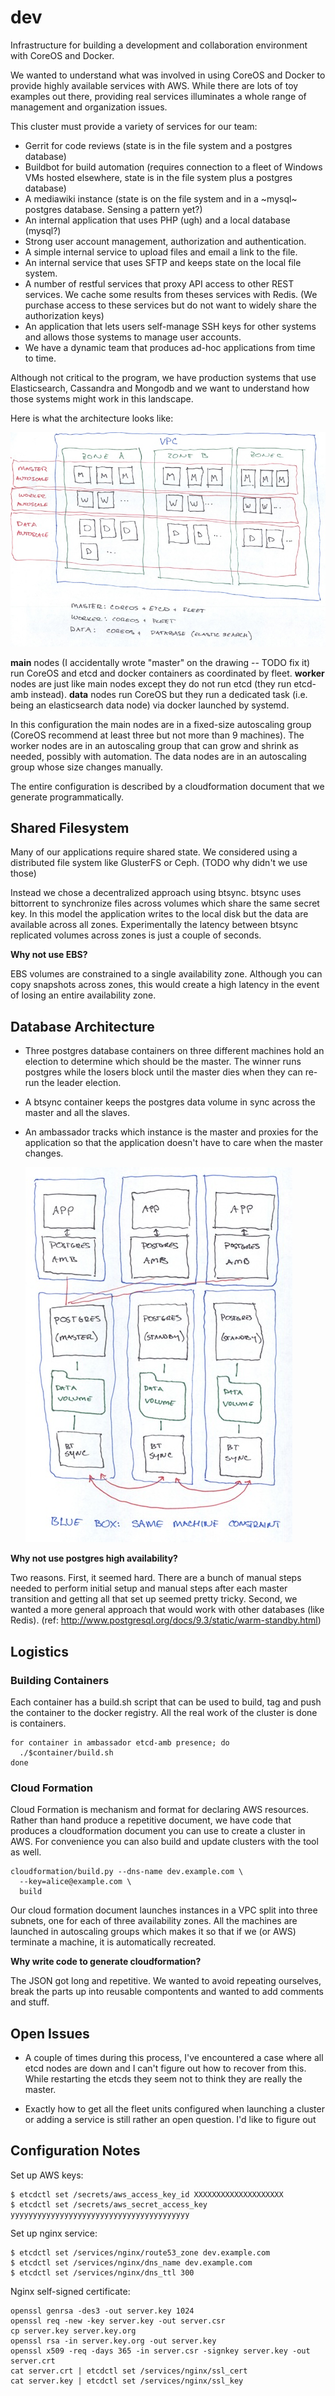 dev
===

Infrastructure for building a development and collaboration environment with
CoreOS and Docker. 

We wanted to understand what was involved in using CoreOS and Docker to provide
highly available services with AWS. While there are lots of toy examples out
there, providing real services illuminates a whole range of management and 
organization issues.

This cluster must provide a variety of services for our team:

 - Gerrit for code reviews (state is in the file system and a postgres database)
 - Buildbot for build automation (requires connection to a fleet of Windows VMs 
   hosted elsewhere, state is in the file system plus a postgres database)
 - A mediawiki instance (state is on the file system and in a ~mysql~ postgres 
   database. Sensing a pattern yet?)
 - An internal application that uses PHP (ugh) and a local database (mysql?)
 - Strong user account management, authorization and authentication. 
 - A simple internal service to upload files and email a link to the file.
 - An internal service that uses SFTP and keeps state on the local file system.
 - A number of restful services that proxy API access to other REST services.
   We cache some results from theses services with Redis. (We purchase access to
   these services but do not want to widely share the authorization keys)
 - An application that lets users self-manage SSH keys for other systems and 
   allows those systems to manage user accounts.
 - We have a dynamic team that produces ad-hoc applications from time to time. 
 
Although not critical to the program, we have production systems that use 
Elasticsearch, Cassandra and Mongodb and we want to understand how those systems 
might work in this landscape.

Here is what the architecture looks like:

  ![architecture](doc/architecture.jpeg)

**main** nodes (I accidentally wrote "master" on the drawing -- TODO fix it) run 
CoreOS and etcd and docker containers as coordinated by fleet. 
**worker** nodes are just like main nodes except they do not run etcd (they run
etcd-amb instead). **data** nodes run CoreOS but they run a dedicated task (i.e.
being an elasticsearch data node) via docker launched by systemd.

In this configuration the main nodes are in a fixed-size autoscaling group 
(CoreOS recommend at least three but not more than 9 machines). The worker nodes
are in an autoscaling group that can grow
and shrink as needed, possibly with automation. The data nodes are in an 
autoscaling group whose size changes manually. 

The entire configuration is described by a cloudformation document that we 
generate programmatically. 

Shared Filesystem
-----------------

Many of our applications require shared state. We considered using a distributed
file system like GlusterFS or Ceph. (TODO why didn't we use those)

Instead we chose a decentralized approach using btsync. btsync uses bittorrent
to synchronize files across volumes which share the same secret key. In this
model the application writes to the local disk but the data are available across
all zones. Experimentally the latency between btsync replicated volumes across
zones is just a couple of seconds.

**Why not use EBS?**

EBS volumes are constrained to a single availability zone. Although you can copy
snapshots across zones, this would create a high latency in the event of losing
an entire availability zone.

Database Architecture
---------------------

* Three postgres database containers on three different machines hold an 
  election to determine which should be the master. The winner runs postgres 
  while the losers block until the master dies when they can re-run the 
  leader election.

* A btsync container keeps the postgres data volume in sync across the master
  and all the slaves.

* An ambassador tracks which instance is the master and proxies for the 
  application so that the application doesn't have to care when the master 
  changes.

  ![postgres](doc/postgres.jpeg)

**Why not use postgres high availability?**

Two reasons. First, it seemed hard. There are a bunch of manual steps
needed to perform initial setup and manual steps after each master transition
and getting all that set up seemed pretty tricky. Second, we wanted a more 
general approach that would work with other databases (like Redis).
(ref: http://www.postgresql.org/docs/9.3/static/warm-standby.html)

Logistics
---------

### Building Containers ###

Each container has a build.sh script that can be used to build, tag and push
the container to the docker registry. All the real work of the cluster is done
is containers. 

    for container in ambassador etcd-amb presence; do
      ./$container/build.sh
    done

### Cloud Formation ###

Cloud Formation is mechanism and format for declaring AWS resources. Rather than
hand produce a repetitive document, we have code that produces a cloudformation
document you can use to create a cluster in AWS. For convenience you can also 
build and update clusters with the tool as well. 

    cloudformation/build.py --dns-name dev.example.com \
      --key=alice@example.com \
      build

Our cloud formation document launches instances in a VPC split into three 
subnets, one for each of three availability zones. All the machines are launched
in autoscaling groups which makes it so that if we (or AWS) terminate a machine,
it is automatically recreated.

**Why write code to generate cloudformation?**

  The JSON got long and repetitive. We wanted to avoid repeating ourselves, 
  break the parts up into reusable compontents and wanted to add comments and 
  stuff.

Open Issues
-----------

- A couple of times during this process, I've encountered a case where all
  etcd nodes are down and I can't figure out how to recover from this. While
  restarting the etcds they seem not to think they are really the master.

- Exactly how to get all the fleet units configured when launching a cluster or
  adding a service is still rather an open question. I'd like to figure out 
  
Configuration Notes
-------------------

Set up AWS keys:

    $ etcdctl set /secrets/aws_access_key_id XXXXXXXXXXXXXXXXXXXX
    $ etcdctl set /secrets/aws_secret_access_key yyyyyyyyyyyyyyyyyyyyyyyyyyyyyyyyyyyyyyyy
    
Set up nginx service:
    
    $ etcdctl set /services/nginx/route53_zone dev.example.com
    $ etcdctl set /services/nginx/dns_name dev.example.com
    $ etcdctl set /services/nginx/dns_ttl 300
  
Nginx self-signed certificate:

    openssl genrsa -des3 -out server.key 1024
    openssl req -new -key server.key -out server.csr
    cp server.key server.key.org
    openssl rsa -in server.key.org -out server.key
    openssl x509 -req -days 365 -in server.csr -signkey server.key -out server.crt
    cat server.crt | etcdctl set /services/nginx/ssl_cert
    cat server.key | etcdctl set /services/nginx/ssl_key
